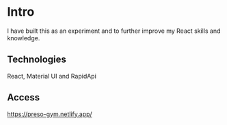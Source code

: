 # Intro

I have built this as an experiment and to further improve my React skills and knowledge.

## Technologies

React, Material UI and RapidApi

## Access
https://preso-gym.netlify.app/

